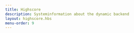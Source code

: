 ```yaml
---
title: Highscore
description: Systeminformation about the dynamic backend
layout: highscore.hbs
menu-order: 9
---
```

